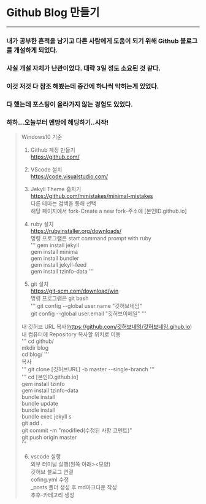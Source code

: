 # Github Blog 만들기
***
### 내가 공부한 흔적을 남기고 다른 사람에게 도움이 되기 위해 Github 블로그를 개설하게 되었다.   
### 사실 개설 자체가 난관이었다. 대략 3일 정도 소요된 것 같다.   
### 이것 저것 다 참조 해봤는데 중간에 하나씩 막히는게 있었다.   
### 다 했는데 포스팅이 올라가지 않는 경험도 있었다.   
### 하하...오늘부터 멘땅에 헤딩하기..시작!   
   
>Windows10 기준   
>   
>1. Github 계정 만들기   
><https://github.com/>   
>   
>2. VScode 설치   
><https://code.visualstudio.com/>   
>   
>3. Jekyll Theme 훔치기   
><https://github.com/mmistakes/minimal-mistakes>   
>다른 테마는 검색을 통해 선택   
>해당 페이지에서 fork-Create a new fork-주소에 [본인ID.github.io]   
>   
>4. ruby 설치   
><https://rubyinstaller.org/downloads/>   
>명령 프로그램은 start command prompt with ruby   
>'''
>gem install jekyll      
>gem install minima   
>gem install bundler   
>gem install jekyll-feed   
>gem install tzinfo-data
>'''   
>5. git 설치   
><https://git-scm.com/download/win>   
>명령 프로그램은 git bash   
>'''
>git config --global user.name "깃허브네임"   
>git config --global user.email "깃허브이메일"
>'''   
>   
>내 깃허브 URL 복사(https://github.com/깃허브네임/깃허브네임.gihub.io)   
>내 컴퓨터에 Repository 복사할 위치로 이동   
>'''
>cd github/   
>mkdir blog   
>cd blog/
>'''      
>복사   
>'''
>git clone [깃허브URL] -b master --single-branch
>'''   
>'''
>cd [본인ID.github.io]   
>gem install tzinfo   
>gem install tzinfo-data   
>bundle install   
>bundle update   
>bundle install   
>bundle exec jekyll s   
>git add .   
>git commit -m "modified(수정된 사항 코멘트)"   
>git push origin master   
>'''   
>   
>6. vscode 실행   
>외부 터미널 실행(왼쪽 아래><모양)   
>깃허브 블로그 연결   
>cofing.yml 수정   
>_posts 폴더 생성 후 md마크다운 작성   
>추후-카테고리 생성

